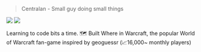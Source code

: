 > Centralan - Small guy doing small things

<img src="https://img.shields.io/static/v1?&label=&message=java&color=b07219"/> <img src="https://img.shields.io/static/v1?&label=&message=lua&color=000080"/>

Learning to code bits a time.
🗺️ Built Where in Warcraft, the popular World of Warcraft fan-game inspired by geoguessr (📈16,000~ monthly players)
